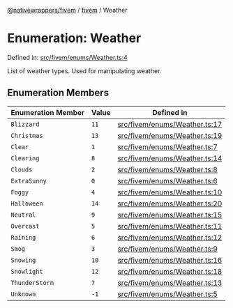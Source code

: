 [@nativewrappers/fivem](../../README.md) / [fivem](../README.md) / Weather

# Enumeration: Weather

Defined in: [src/fivem/enums/Weather.ts:4](https://github.com/nativewrappers/nativewrappers/blob/0bf5a50fdb39736240229f922b5089be4fd3a85c/src/fivem/enums/Weather.ts#L4)

List of weather types. Used for manipulating weather.

## Enumeration Members

| Enumeration Member | Value | Defined in |
| ------ | ------ | ------ |
| <a id="blizzard"></a> `Blizzard` | `11` | [src/fivem/enums/Weather.ts:17](https://github.com/nativewrappers/nativewrappers/blob/0bf5a50fdb39736240229f922b5089be4fd3a85c/src/fivem/enums/Weather.ts#L17) |
| <a id="christmas"></a> `Christmas` | `13` | [src/fivem/enums/Weather.ts:19](https://github.com/nativewrappers/nativewrappers/blob/0bf5a50fdb39736240229f922b5089be4fd3a85c/src/fivem/enums/Weather.ts#L19) |
| <a id="clear"></a> `Clear` | `1` | [src/fivem/enums/Weather.ts:7](https://github.com/nativewrappers/nativewrappers/blob/0bf5a50fdb39736240229f922b5089be4fd3a85c/src/fivem/enums/Weather.ts#L7) |
| <a id="clearing"></a> `Clearing` | `8` | [src/fivem/enums/Weather.ts:14](https://github.com/nativewrappers/nativewrappers/blob/0bf5a50fdb39736240229f922b5089be4fd3a85c/src/fivem/enums/Weather.ts#L14) |
| <a id="clouds"></a> `Clouds` | `2` | [src/fivem/enums/Weather.ts:8](https://github.com/nativewrappers/nativewrappers/blob/0bf5a50fdb39736240229f922b5089be4fd3a85c/src/fivem/enums/Weather.ts#L8) |
| <a id="extrasunny"></a> `ExtraSunny` | `0` | [src/fivem/enums/Weather.ts:6](https://github.com/nativewrappers/nativewrappers/blob/0bf5a50fdb39736240229f922b5089be4fd3a85c/src/fivem/enums/Weather.ts#L6) |
| <a id="foggy"></a> `Foggy` | `4` | [src/fivem/enums/Weather.ts:10](https://github.com/nativewrappers/nativewrappers/blob/0bf5a50fdb39736240229f922b5089be4fd3a85c/src/fivem/enums/Weather.ts#L10) |
| <a id="halloween"></a> `Halloween` | `14` | [src/fivem/enums/Weather.ts:20](https://github.com/nativewrappers/nativewrappers/blob/0bf5a50fdb39736240229f922b5089be4fd3a85c/src/fivem/enums/Weather.ts#L20) |
| <a id="neutral"></a> `Neutral` | `9` | [src/fivem/enums/Weather.ts:15](https://github.com/nativewrappers/nativewrappers/blob/0bf5a50fdb39736240229f922b5089be4fd3a85c/src/fivem/enums/Weather.ts#L15) |
| <a id="overcast"></a> `Overcast` | `5` | [src/fivem/enums/Weather.ts:11](https://github.com/nativewrappers/nativewrappers/blob/0bf5a50fdb39736240229f922b5089be4fd3a85c/src/fivem/enums/Weather.ts#L11) |
| <a id="raining"></a> `Raining` | `6` | [src/fivem/enums/Weather.ts:12](https://github.com/nativewrappers/nativewrappers/blob/0bf5a50fdb39736240229f922b5089be4fd3a85c/src/fivem/enums/Weather.ts#L12) |
| <a id="smog"></a> `Smog` | `3` | [src/fivem/enums/Weather.ts:9](https://github.com/nativewrappers/nativewrappers/blob/0bf5a50fdb39736240229f922b5089be4fd3a85c/src/fivem/enums/Weather.ts#L9) |
| <a id="snowing"></a> `Snowing` | `10` | [src/fivem/enums/Weather.ts:16](https://github.com/nativewrappers/nativewrappers/blob/0bf5a50fdb39736240229f922b5089be4fd3a85c/src/fivem/enums/Weather.ts#L16) |
| <a id="snowlight"></a> `Snowlight` | `12` | [src/fivem/enums/Weather.ts:18](https://github.com/nativewrappers/nativewrappers/blob/0bf5a50fdb39736240229f922b5089be4fd3a85c/src/fivem/enums/Weather.ts#L18) |
| <a id="thunderstorm"></a> `ThunderStorm` | `7` | [src/fivem/enums/Weather.ts:13](https://github.com/nativewrappers/nativewrappers/blob/0bf5a50fdb39736240229f922b5089be4fd3a85c/src/fivem/enums/Weather.ts#L13) |
| <a id="unknown"></a> `Unknown` | `-1` | [src/fivem/enums/Weather.ts:5](https://github.com/nativewrappers/nativewrappers/blob/0bf5a50fdb39736240229f922b5089be4fd3a85c/src/fivem/enums/Weather.ts#L5) |
